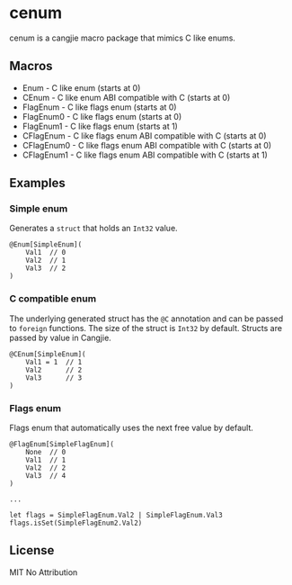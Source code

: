# cenum

cenum is a cangjie macro package that mimics C like enums.

## Macros

* Enum - C like enum (starts at 0)
* CEnum - C like enum ABI compatible with C (starts at 0)
* FlagEnum - C like flags enum (starts at 0)
* FlagEnum0 - C like flags enum (starts at 0)
* FlagEnum1 - C like flags enum (starts at 1)
* CFlagEnum - C like flags enum ABI compatible with C (starts at 0)
* CFlagEnum0 - C like flags enum ABI compatible with C (starts at 0)
* CFlagEnum1 - C like flags enum ABI compatible with C (starts at 1)

## Examples

### Simple enum

Generates a `struct` that holds an `Int32` value.

```
@Enum[SimpleEnum](
    Val1  // 0
    Val2  // 1
    Val3  // 2
)
```

### C compatible enum

The underlying generated struct has the `@C` annotation and can be passed to `foreign` functions.
The size of the struct is `Int32` by default. Structs are passed by value in Cangjie.

```
@CEnum[SimpleEnum](
    Val1 = 1  // 1
    Val2      // 2
    Val3      // 3
)
```

### Flags enum

Flags enum that automatically uses the next free value by default.

```
@FlagEnum[SimpleFlagEnum](
    None  // 0
    Val1  // 1
    Val2  // 2
    Val3  // 4
)

...

let flags = SimpleFlagEnum.Val2 | SimpleFlagEnum.Val3
flags.isSet(SimpleFlagEnum2.Val2)
```

## License

MIT No Attribution
